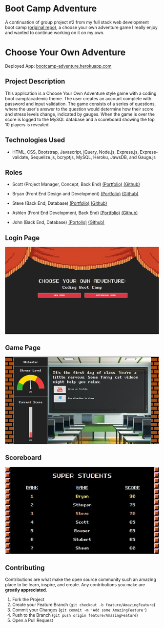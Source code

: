 # Boot Camp Adventure

A continuation of group project #2 from my full stack web development boot camp [(original repo)](https://github.com/bryanbloomquist/group-project-2), a choose your own adventure game I really enjoy and wanted to continue working on it on my own.


# Choose Your Own Adventure


Deployed App: [bootcamp-adventure.herokuapp.com](https://bootcamp-adventure.herokuapp.com)


## Project Description


This application is a Choose Your Own Adventure style game with a coding boot camp/academic theme.  The user creates an account complete with password and input validation.  The game consists of a series of questions, where the user's answer to the question would determine how their score and stress levels change, indicated by gauges.  When the game is over the score is logged to the MySQL database and a scoreboard showing the top 10 players is revealed.


## Technologies Used


* HTML, CSS, Bootstrap, Javascript, jQuery, Node.js, Express.js, Express-validate, Sequelize.js, bcryptjs, MySQL, Heroku, JawsDB, and Gauge.js


## Roles


* Scott (Project Manager, Concept, Back End) [(Portfolio)](http://scottandersondev.com/) [(Github)](https://github.com/scotttanderson)

* Bryan (Front End Design and Development) [(Portfolio)](https://bryanbloomquist.com) [(Github)](https://github.com/bryanbloomquist)

* Steve (Back End, Database) [(Portfolio)](https://sthmpsn.github.io/) [(Github)](https://github.com/sthmpsn)

* Ashlen (Front End Development, Back End) [(Portfolio)](https://ashlenbruns.github.io/) [(Github)](https://github.com/ashlenbruns)

* John (Back End, Database) [(Portolio)](https://evanjo03.github.io/) [(Github)](https://github.com/evanjo03)


## Login Page


![Screenshot](./images/s1.png)


## Game Page


![Screenshot](./images/s2.png)


## Scoreboard


![Screenshot](./images/s3.png)


## Contributing 


Contributions are what make the open source community such an amazing place to be learn, inspire, and create. Any contributions you make are **greatly appreciated**.

1. Fork the Project
2. Create your Feature Branch (`git checkout -b feature/AmazingFeature`)
3. Commit your Changes (`git commit -m 'Add some AmazingFeature'`)
4. Push to the Branch (`git push origin feature/AmazingFeature`)
5. Open a Pull Request